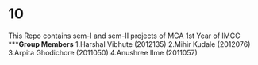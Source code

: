 # 10
This Repo contains sem-I and sem-II projects of MCA 1st Year of IMCC 
*********Group Members******
1.Harshal Vibhute (2012135)
2.Mihir Kudale (2012076)
3.Arpita Ghodichore (2011050)
4.Anushree Ilme (2011057)